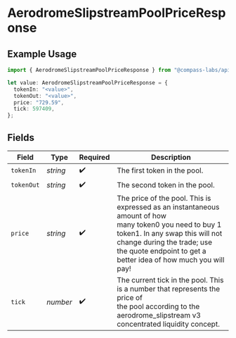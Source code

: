 # AerodromeSlipstreamPoolPriceResponse

## Example Usage

```typescript
import { AerodromeSlipstreamPoolPriceResponse } from "@compass-labs/api-sdk/models/components";

let value: AerodromeSlipstreamPoolPriceResponse = {
  tokenIn: "<value>",
  tokenOut: "<value>",
  price: "729.59",
  tick: 597409,
};
```

## Fields

| Field                                                                                                                                                                                                                                     | Type                                                                                                                                                                                                                                      | Required                                                                                                                                                                                                                                  | Description                                                                                                                                                                                                                               |
| ----------------------------------------------------------------------------------------------------------------------------------------------------------------------------------------------------------------------------------------- | ----------------------------------------------------------------------------------------------------------------------------------------------------------------------------------------------------------------------------------------- | ----------------------------------------------------------------------------------------------------------------------------------------------------------------------------------------------------------------------------------------- | ----------------------------------------------------------------------------------------------------------------------------------------------------------------------------------------------------------------------------------------- |
| `tokenIn`                                                                                                                                                                                                                                 | *string*                                                                                                                                                                                                                                  | :heavy_check_mark:                                                                                                                                                                                                                        | The first token in the pool.                                                                                                                                                                                                              |
| `tokenOut`                                                                                                                                                                                                                                | *string*                                                                                                                                                                                                                                  | :heavy_check_mark:                                                                                                                                                                                                                        | The second token in the pool.                                                                                                                                                                                                             |
| `price`                                                                                                                                                                                                                                   | *string*                                                                                                                                                                                                                                  | :heavy_check_mark:                                                                                                                                                                                                                        | The price of the pool. This is expressed as an instantaneous amount of how<br/>many token0 you need to buy 1 token1. In any swap this will not change during the trade; use<br/>the quote endpoint to get a better idea of how much you will pay! |
| `tick`                                                                                                                                                                                                                                    | *number*                                                                                                                                                                                                                                  | :heavy_check_mark:                                                                                                                                                                                                                        | The current tick in the pool. This is a number that represents the price of<br/>the pool according to the aerodrome_slipstream v3 concentrated liquidity concept.                                                                         |